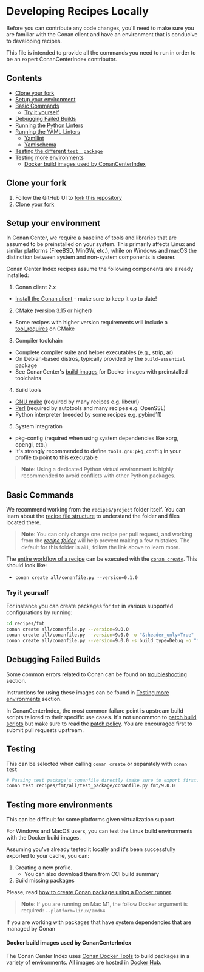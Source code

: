 # Developing Recipes Locally

Before you can contribute any code changes, you'll need to make sure you are familiar with the Conan client and have an environment that is conducive to developing recipes.

This file is intended to provide all the commands you need to run in order to be an expert ConanCenterIndex contributor.

<!-- toc -->
## Contents

  * [Clone your fork](#clone-your-fork)
  * [Setup your environment](#setup-your-environment)
  * [Basic Commands](#basic-commands)
    * [Try it yourself](#try-it-yourself)
  * [Debugging Failed Builds](#debugging-failed-builds)
  * [Running the Python Linters](#running-the-python-linters)
  * [Running the YAML Linters](#running-the-yaml-linters)
    * [Yamllint](#yamllint)
    * [Yamlschema](#yamlschema)
  * [Testing the different `test__package`](#testing-the-different-test__package)
  * [Testing more environments](#testing-more-environments)
      * [Docker build images used by ConanCenterIndex](#docker-build-images-used-by-conancenterindex)<!-- endToc -->

## Clone your fork

1. Follow the GitHub UI to [fork this repository](https://github.com/conan-io/conan-center-index/fork)
2. [Clone your fork](https://docs.github.com/en/repositories/creating-and-managing-repositories/cloning-a-repository)

## Setup your environment

In Conan Center, we require a baseline of tools and libraries that are assumed to be preinstalled on your system. This primarily affects Linux and similar platforms (FreeBSD, MinGW, etc.), while on Windows and macOS the distinction between system and non-system components is clearer.

Conan Center Index recipes assume the following components are already installed:

1. Conan client 2.x
  * [Install the Conan client](https://docs.conan.io/2/installation.html) - make sure to keep it up to date!

2. CMake (version 3.15 or higher)
  * Some recipes with higher version requirements will include a [tool_requires](https://docs.conan.io/2/reference/conanfile/methods/build_requirements.html#tool-requires) on CMake

3. Compiler toolchain
  * Complete compiler suite and helper executables (e.g., strip, ar)
  * On Debian-based distros, typically provided by the `build-essential` package
  * See ConanCenter's [build images](#testing-more-environments) for Docker images with preinstalled toolchains

4. Build tools
  * [GNU make](https://www.gnu.org/software/make/) (required by many recipes e.g. libcurl)
  * [Perl](https://www.perl.org) (required by autotools and many recipes e.g. OpenSSL)
  * Python interpreter (needed by some recipes e.g. pybind11)

5. System integration
  * pkg-config (required when using system dependencies like xorg, opengl, etc.)
  * It's strongly recommended to define `tools.gnu:pkg_config` in your profile to point to this executable

> **Note**: Using a dedicated Python virtual environment is highly recommended to avoid conflicts with other Python packages.

## Basic Commands

We recommend working from the `recipes/project` folder itself. You can learn about the [recipe file structure](adding_packages/README.md#recipe-files-structure) to understand the folder and files located there.

> **Note**: You can only change one recipe per pull request, and working from the [_recipe folder_](adding_packages/README.md#the-recipe-folder-conanfilepy) will help prevent making a few mistakes. The default for this folder is `all`, follow the link above to learn more.

The [entire workflow of a recipe](https://docs.conan.io/2/tutorial/creating_packages.html) can be executed with the [`conan create`](https://docs.conan.io/2/reference/commands/create.html). This should look like:

* `conan create all/conanfile.py --version=0.1.0`

### Try it yourself

For instance you can create packages for `fmt` in various supported configurations by running:

```sh
cd recipes/fmt
conan create all/conanfile.py --version=9.0.0
conan create all/conanfile.py --version=9.0.0 -o "&:header_only=True"
conan create all/conanfile.py --version=9.0.0 -s build_type=Debug -o "*/*:shared=True"
```

## Debugging Failed Builds

Some common errors related to Conan can be found on [troubleshooting](https://docs.conan.io/2/knowledge/faq.html#troubleshooting) section.

Instructions for using these images can be found in [Testing more environments](#testing-more-environments) section.

In ConanCenterIndex, the most common failure point is upstream build scripts tailored to their specific use cases.
It's not uncommon to [patch build scripts](adding_packages/sources_and_patches.md#rules) but make sure to read the
[patch policy](adding_packages/sources_and_patches.md#policy-about-patching). You are encouraged first to submit pull requests upstream.


## Testing

This can be selected when calling `conan create` or separately with `conan test`

```sh
# Passing test package's conanfile directly (make sure to export first)
conan test recipes/fmt/all/test_package/conanfile.py fmt/9.0.0
```

## Testing more environments

This can be difficult for some platforms given virtualization support.

For Windows and MacOS users, you can test the Linux build environments with the Docker build images.

Assuming you've already tested it locally and it's been successfully exported to your cache, you can:

1. Creating a new profile.
   * You can also download them from CCI build summary
2. Build missing packages

Please, read [how to create Conan package using a Docker runner](https://docs.conan.io/2/examples/runners/docker/basic.html).

> **Note**: If you are running on Mac M1, the follow Docker argument is required: `--platform=linux/amd64`

If you are working with packages that have system dependencies that are managed by Conan

#### Docker build images used by ConanCenterIndex

The Conan Center Index uses [Conan Docker Tools](https://github.com/conan-io/conan-docker-tools/) to build packages in a variety of environments. All images are hosted in [Docker Hub](https://hub.docker.com/u/conanio).